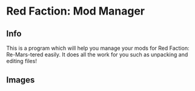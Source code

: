 # Red Faction: Mod Manager

## Info

This is a program which will help you manage your mods for Red Faction: Re-Mars-tered easily. It does all the work for you such as unpacking and editing files!

## Images

